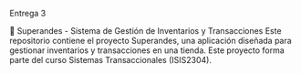 Entrega 3

🛒 Superandes - Sistema de Gestión de Inventarios y Transacciones
Este repositorio contiene el proyecto Superandes, una aplicación diseñada para gestionar inventarios y transacciones en una tienda. Este proyecto forma parte del curso Sistemas Transaccionales (ISIS2304).
